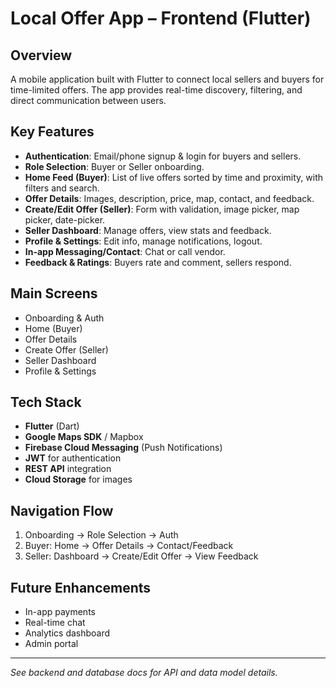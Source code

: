 # Local Offer App – Frontend (Flutter)

## Overview
A mobile application built with Flutter to connect local sellers and buyers for time-limited offers. The app provides real-time discovery, filtering, and direct communication between users.

## Key Features
- **Authentication**: Email/phone signup & login for buyers and sellers.
- **Role Selection**: Buyer or Seller onboarding.
- **Home Feed (Buyer)**: List of live offers sorted by time and proximity, with filters and search.
- **Offer Details**: Images, description, price, map, contact, and feedback.
- **Create/Edit Offer (Seller)**: Form with validation, image picker, map picker, date-picker.
- **Seller Dashboard**: Manage offers, view stats and feedback.
- **Profile & Settings**: Edit info, manage notifications, logout.
- **In-app Messaging/Contact**: Chat or call vendor.
- **Feedback & Ratings**: Buyers rate and comment, sellers respond.

## Main Screens
- Onboarding & Auth
- Home (Buyer)
- Offer Details
- Create Offer (Seller)
- Seller Dashboard
- Profile & Settings

## Tech Stack
- **Flutter** (Dart)
- **Google Maps SDK** / Mapbox
- **Firebase Cloud Messaging** (Push Notifications)
- **JWT** for authentication
- **REST API** integration
- **Cloud Storage** for images

## Navigation Flow
1. Onboarding → Role Selection → Auth
2. Buyer: Home → Offer Details → Contact/Feedback
3. Seller: Dashboard → Create/Edit Offer → View Feedback

## Future Enhancements
- In-app payments
- Real-time chat
- Analytics dashboard
- Admin portal

---
*See backend and database docs for API and data model details.*
